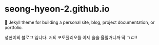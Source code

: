 # seong-hyeon-2.github.io
:triangular_ruler: Jekyll theme for building a personal site, blog, project documentation, or portfolio.

성현이의 블로그 입니다. 
저의 포토폴리오를 이제 슬슬 올릴거니까 딱 ㄱㄷ!!

